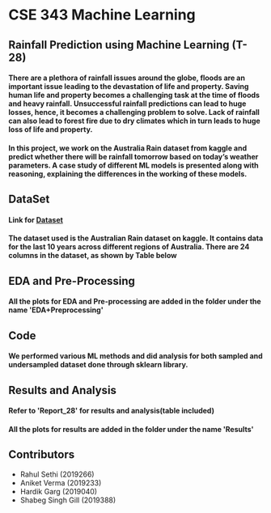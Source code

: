 # CSE 343 Machine Learning

## Rainfall Prediction using Machine Learning (T-28)

#### There are a plethora of rainfall issues around the globe, floods are an important issue leading to the devastation of life and property. Saving human life and property becomes a challenging task at the time of floods and heavy rainfall. Unsuccessful rainfall predictions can lead to huge losses, hence, it becomes a challenging problem to solve. Lack of rainfall can also lead to forest fire due to dry climates which in turn leads to huge loss of life and property.

#### In this project, we work on the Australia Rain dataset from kaggle and predict whether there will be rainfall tomorrow based on today’s weather parameters. A case study of different ML models is presented along with reasoning, explaining the differences in the working of these models.

## DataSet
#### Link for [Dataset](https://www.kaggle.com/jsphyg/weather-dataset-rattle-package/version/2)
#### The dataset used is the Australian Rain dataset on kaggle. It contains data for the last 10 years across different regions of Australia. There are 24 columns in the dataset, as shown by Table below

## EDA and Pre-Processing
#### All the plots for EDA and Pre-processing are added in the folder under the name 'EDA+Preprocessing'

## Code 
#### We performed various ML methods and did analysis for both sampled and undersampled dataset done through sklearn library.

## Results and Analysis
#### Refer to 'Report_28' for results and analysis(table included)
#### All the plots for results are added in the folder under the name 'Results'

## Contributors

- Rahul Sethi (2019266)
- Aniket Verma (2019233)
- Hardik Garg (2019040)
- Shabeg Singh Gill (2019388)
